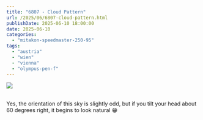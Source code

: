 ```yaml
---
title: "6807 - Cloud Pattern"
url: /2025/06/6807-cloud-pattern.html
publishDate: 2025-06-10 18:00:00
date: 2025-06-10
categories:
  - "mitakon-speedmaster-250-95"
tags:
  - "austria"
  - "wien"
  - "vienna"
  - "olympus-pen-f"
---
```

<div class="container">
<div class="center"><a target="_blank" href="https://d25zfm9zpd7gm5.cloudfront.net/1200x1200/2020/20201122_145859_lr.jpg"><img class="webfeedsFeaturedVisual" src="https://d25zfm9zpd7gm5.cloudfront.net/0600x0600/2020/20201122_145859_lr.jpg" /></a></div>
</div>
<br />

Yes, the orientation of this sky is slightly odd, but if you
tilt your head about 60 degrees right, it begins to look
natural :grin:
